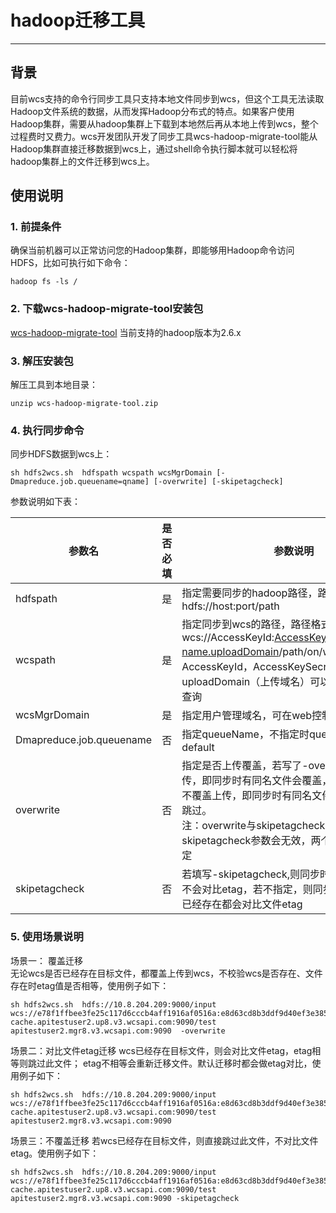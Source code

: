 # hadoop迁移工具

---
## 背景
目前wcs支持的命令行同步工具只支持本地文件同步到wcs，但这个工具无法读取Hadoop文件系统的数据，从而发挥Hadoop分布式的特点。如果客户使用Hadoop集群，需要从hadoop集群上下载到本地然后再从本地上传到wcs，整个过程费时又费力。wcs开发团队开发了同步工具wcs-hadoop-migrate-tool能从Hadoop集群直接迁移数据到wcs上，通过shell命令执行脚本就可以轻松将hadoop集群上的文件迁移到wcs上。
## 使用说明
### 1. 前提条件
确保当前机器可以正常访问您的Hadoop集群，即能够用Hadoop命令访问HDFS，比如可执行如下命令：
```
hadoop fs -ls /
```
### 2. 下载wcs-hadoop-migrate-tool安装包
[wcs-hadoop-migrate-tool](https://wcsd.chinanetcenter.com/tool/wcs-hadoop-migrate-tool.zip)
当前支持的hadoop版本为2.6.x
### 3. 解压安装包
解压工具到本地目录：
```
unzip wcs-hadoop-migrate-tool.zip
```
### 4. 执行同步命令
同步HDFS数据到wcs上：
```
sh hdfs2wcs.sh  hdfspath wcspath wcsMgrDomain [-Dmapreduce.job.queuename=qname] [-overwrite] [-skipetagcheck] 
```
参数说明如下表：

| 参数名  |是否必填   |参数说明   |   
| ------------ | ------------ | ------------ | 
| hdfspath  | 是  | 指定需要同步的hadoop路径，路径格式为：hdfs://host:port/path |  
|wcspath   | 是 |指定同步到wcs的路径，路径格式为： wcs://AccessKeyId:AccessKeySecret@bucket-name.uploadDomain/path/on/wcs，其中AccessKeyId，AccessKeySecret，uploadDomain（上传域名）可以从web控制台上查询 | 
| wcsMgrDomain  | 是  |指定用户管理域名，可在web控制台上查询   |
|Dmapreduce.job.queuename|否|指定queueName，不指定时queueName默认为default|
|overwrite|否|指定是否上传覆盖，若写了-overwrite，则覆盖上传，即同步时有同名文件会覆盖，若不指定则默认不覆盖上传，即同步时有同名文件且etag相等直接跳过。<br/>注：overwrite与skipetagcheck同时指定时，skipetagcheck参数会无效，两个参数不可同时指定|
|skipetagcheck|否|若填写-skipetagcheck,则同步时已经存在的文件不会对比etag，若不指定，则同步时不管文件是否已经存在都会对比文件etag|
### 5. 使用场景说明
场景一： 覆盖迁移   
无论wcs是否已经存在目标文件，都覆盖上传到wcs，不校验wcs是否存在、文件存在时etag值是否相等，使用例子如下：
```
sh hdfs2wcs.sh  hdfs://10.8.204.209:9000/input wcs://e78f1ffbee3fe25c117d6cccb4aff1916af0516a:e8d63cd8b3ddf9d40ef3e3855bec511eaa683cdf@bucket-cache.apitestuser2.up8.v3.wcsapi.com:9090/test apitestuser2.mgr8.v3.wcsapi.com:9090  -overwrite 
```
场景二：对比文件etag迁移
wcs已经存在目标文件，则会对比文件etag，etag相等则跳过此文件；
etag不相等会重新迁移文件。默认迁移时都会做etag对比，使用例子如下：
```
sh hdfs2wcs.sh  hdfs://10.8.204.209:9000/input wcs://e78f1ffbee3fe25c117d6cccb4aff1916af0516a:e8d63cd8b3ddf9d40ef3e3855bec511eaa683cdf@bucket-cache.apitestuser2.up8.v3.wcsapi.com:9090/test apitestuser2.mgr8.v3.wcsapi.com:9090
```
场景三：不覆盖迁移
若wcs已经存在目标文件，则直接跳过此文件，不对比文件etag。使用例子如下：
```
sh hdfs2wcs.sh  hdfs://10.8.204.209:9000/input wcs://e78f1ffbee3fe25c117d6cccb4aff1916af0516a:e8d63cd8b3ddf9d40ef3e3855bec511eaa683cdf@bucket-cache.apitestuser2.up8.v3.wcsapi.com:9090/test apitestuser2.mgr8.v3.wcsapi.com:9090 -skipetagcheck
```



